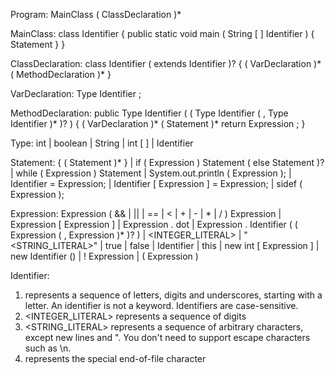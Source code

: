 Program: MainClass ( ClassDeclaration )* <EOF>

MainClass: class Identifier { public static void main ( String [ ] Identifier ) { Statement } }

ClassDeclaration: class Identifier ( extends Identifier )? { ( VarDeclaration )* ( MethodDeclaration )* }

VarDeclaration: Type Identifier ;

MethodDeclaration: public Type Identifier ( ( Type Identifier ( , Type Identifier )* )? ) { ( VarDeclaration )* ( Statement )* return Expression ; }

Type: int | boolean | String | int [ ] | Identifier

Statement: { ( Statement )* } |
           if ( Expression ) Statement ( else Statement )? |
           while ( Expression ) Statement |
           System.out.println ( Expression ); |
           Identifier = Expression; |
           Identifier [ Expression ] = Expression; |
           sidef ( Expression );

Expression: Expression ( && | || | == | < | + | - | * | / ) Expression | 
            Expression [ Expression ] | 
            Expression . dot | 
            Expression . Identifier ( ( Expression ( , Expression )* )? ) | 
            <INTEGER_LITERAL> | 
            "<STRING_LITERAL>" | 
            true | 
            false |
            Identifier | 
            this | 
            new int [ Expression ] | 
            new Identifier () | 
            ! Expression | 
            ( Expression )
            
Identifier: <IDENTIFIER>


1. <IDENTIFIER> represents a sequence of letters, digits and underscores, starting with a letter. An identifier is not 
   a keyword. Identifiers are case-sensitive.
2. <INTEGER_LITERAL> represents a sequence of digits
3. <STRING_LITERAL> represents a sequence of arbitrary characters, except new lines and ". You don't need to support 
escape characters such as \n.
4. <EOF> represents the special end-of-file character